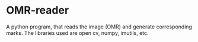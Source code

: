 # OMR-reader
A python program, that reads the image (OMR) and generate corresponding marks. The libraries used are open cv, numpy, imutils, etc. 
